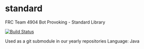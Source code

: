 # standard
FRC Team 4904 Bot Provoking - Standard Library

[![Build Status](https://travis-ci.org/RoboticsTeam4904/standard.svg?branch=master)](https://travis-ci.org/RoboticsTeam4904/standard)

Used as a git submodule in our yearly repositories 
Language: Java